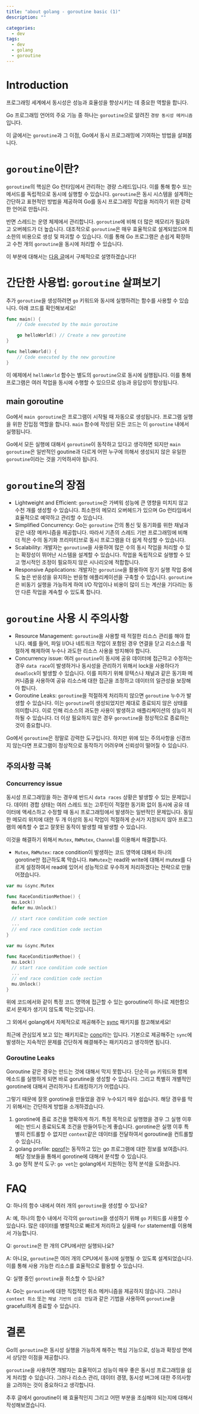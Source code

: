 ```yaml
---
title: "about golang - goroutine basic (1)"
description: ""

categories: 
  - dev
tags:
  - dev
  - golang
  - goroutine
---
```


# Introduction

프로그래밍 세계에서 동시성은 성능과 효율성을 향상시키는 데 중요한 역할을 합니다. 

Go 프로그래밍 언어의 주요 기능 중 하나는 `goroutine`으로 알려진 ``경량 동시성 메커니즘``입니다. 

이 글에서는 `goroutine`과 그 이점, Go에서 동시 프로그래밍에 기여하는 방법을 살펴봅니다.

# `goroutine`이란?

`goroutine`의 핵심은 Go 런타임에서 관리하는 경량 스레드입니다. 이를 통해 함수 또는 메서드를 독립적으로 동시에 실행할 수 있습니다. `goroutine`은 동시 시스템을 설계하는 간단하고 표현적인 방법을 제공하여 Go를 동시 프로그래밍 작업을 처리하기 위한 강력한 언어로 만듭니다.

반면 스레드는 운영 체제에서 관리합니다. `goroutine`에 비해 더 많은 메모리가 필요하고 오버헤드가 더 높습니다. 대조적으로 `goroutine`은 매우 효율적으로 설계되었으며 최소한의 비용으로 생성 및 파괴할 수 있습니다. 이를 통해 Go 프로그램은 손쉽게 확장하고 수천 개의 `goroutine`을 동시에 처리할 수 있습니다.

이 부분에 대해서는 [다음 글]()에서 구체적으로 설명하겠습니다!

# 간단한 사용법: `goroutine` 살펴보기

추가 `goroutine`을 생성하려면 `go` 키워드와 동시에 실행하려는 함수를 사용할 수 있습니다. 아래 코드를 확인해보세요!

```go
func main() {
    // Code executed by the main goroutine

    go helloWorld() // Create a new goroutine
}

func helloWorld() {
    // Code executed by the new goroutine
}
```

이 예제에서 `helloWorld` 함수는 별도의 `goroutine`으로 동시에 실행됩니다. 이를 통해 프로그램은 여러 작업을 동시에 수행할 수 있으므로 성능과 응답성이 향상됩니다.

## main goroutine

Go에서 `main goroutine`은 프로그램이 시작될 때 자동으로 생성됩니다. 프로그램 실행을 위한 진입점 역할을 합니다. `main` 함수에 작성된 모든 코드는 이 `goroutine` 내에서 실행됩니다. 

Go에서 모든 실행에 대해서 `goroutine`이 동작하고 있다고 생각하면 되지만 `main goroutine`은 일반적인 goutine과 다르게 어떤 누구에 의해서 생성되지 않은 유일한 `goroutine`이라는 것을 기억하셔야 됩니다.


# `goroutine`의 장점

- Lightweight and Efficient: `goroutine`은 가벼워 성능에 큰 영향을 미치지 않고 수천 개를 생성할 수 있습니다. 최소한의 메모리 오버헤드가 있으며 Go 런타임에서 효율적으로 예약하고 관리할 수 있습니다.
- Simplified Concurrency: Go는 `goroutine` 간의 통신 및 동기화를 위한 채널과 같은 내장 메커니즘을 제공합니다. 따라서 기존의 스레드 기반 프로그래밍에 비해 더 적은 수의 동기화 프리미티브로 동시 프로그램을 더 쉽게 작성할 수 있습니다.
- Scalability: 개발자는 `goroutine`을 사용하여 많은 수의 동시 작업을 처리할 수 있는 확장성이 뛰어난 시스템을 설계할 수 있습니다. 작업을 독립적으로 실행할 수 있고 명시적인 조정이 필요하지 않은 시나리오에 적합합니다.
- Responsive Applications: 개발자는 `goroutine`을 활용하여 장기 실행 작업 중에도 높은 반응성을 유지하는 반응형 애플리케이션을 구축할 수 있습니다. `goroutine`은 비동기 실행을 가능하게 하여 I/O 작업이나 비용이 많이 드는 계산을 기다리는 동안 다른 작업을 계속할 수 있도록 합니다.

# `goroutine` 사용 시 주의사항

- Resource Management: `goroutine`을 사용할 때 적절한 리소스 관리를 해야 합니다. 예를 들어, 파일 I/O나 네트워크 작업이 포함된 경우 연결을 닫고 리소스를 적절하게 해제하여 누수나 과도한 리소스 사용을 방지해야 합니다.
- Concurrency issue: 여러 `goroutine`이 동시에 공유 데이터에 접근하고 수정하는 경우 `data race`이 발생하거나 동시성을 관리하기 위해서 lock을 사용하다가 `deadlock`이 발생할 수 있습니다. 이를 피하기 위해 뮤텍스나 채널과 같은 동기화 메커니즘을 사용하여 공유 리소스에 대한 접근을 조정하고 데이터의 일관성을 보장해야 합니다.
- Goroutine Leaks: `goroutine`을 적절하게 처리하지 않으면 `goroutine` 누수가 발생할 수 있습니다. 이는 `goroutine`이 생성되었지만 제대로 종료되지 않은 상태를 의미합니다. 이로 인해 리소스의 과도한 사용이 발생하고 애플리케이션의 성능이 저하될 수 있습니다. 더 이상 필요하지 않은 경우 `goroutine`을 정상적으로 종료하는 것이 중요합니다.

Go에서 `goroutine`은 정말로 강력한 도구입니다. 하지만 위에 있는 주의사항을 신경쓰지 않는다면 프로그램이 정상적으로 동작하기 어려우며 신뢰성이 떨어질 수 있습니다.

## 주의사항 극복

### Concurrency issue

동시성 프로그래밍을 하는 경우에 반드시 `data races` 상황은 발생할 수 있는 문제입니다. 데이터 경합 상태는 여러 스레드 또는 고루틴이 적절한 동기화 없이 동시에 공유 데이터에 액세스하고 수정할 때 동시 프로그래밍에서 발생하는 일반적인 문제입니다. 동일한 메모리 위치에 대한 두 개 이상의 동시 작업이 적절하게 순서가 지정되지 않아 프로그램의 예측할 수 없고 잘못된 동작이 발생할 때 발생할 수 있습니다.

이것을 해결하기 위해서 `Mutex`, `RWMutex`, `Channel`를 이용해서 해결합니다.

- `Mutex`, `RWMutex`: race condition이 발생하는 코드 영역에 대해서 하나의 gorotine만 접근하도록 막습니다. `RWMutex`는 read와 write에 대해서 mutex를 다르게 설정하여서 read에 있어서 성능적으로 우수하게 처리하겠다는 전략으로 만들어졌습니다.

```go
var mu &sync.Mutex

func RaceConditionMethoe() {
  mu.Lock()
  defer mu.Unlock()

  // start race condition code section
  ...
  // end race condition code section
}
```

```go
var mu &sync.Mutex

func RaceConditionMethoe() {
  mu.Lock()
  // start race condition code section
  ...
  // end race condition code section
  mu.Unlock()
}
```

위에 코드에서와 같이 특정 코드 영역에 접근할 수 있는 goroutine이 하나로 제한함으로서 문제가 생기지 않도록 막는것입니다.

그 외에서 golang에서 자체적으로 제공해주는 [sync](https://pkg.go.dev/sync) 패키지를 참고해보세요!

최근에 관심있게 보고 있는 패키지로는 [conc](https://github.com/sourcegraph/conc)라는 입니다. 기본으로 제공해주는 `sync`에 발생하는 지속적인 문제를 간단하게 해결해주는 패키지라고 생각하면 됩니다.

### Goroutine Leaks

Goroutine 같은 경우는 만드는 것에 대해서 막지 못합니다. 단순히 `go` 키워드와 함께 메소드를 실행하게 되면 바로 gorutine을 생성할 수 있습니다. 그리고 특별히 개별적인 gorotine에 대해서 관리하거나 트래킹하기가 어렵습니다.

그렇기 때문에 잘못 gorotine을 만들었을 경우 누수되기 매우 쉽습니다. 해당 경우를 막기 위해서는 간단하게 방법을 소개하겠습니다.

1. gorotine에 종료 조건을 명확하게 하기. 특정 목적으로 실행했을 경우 그 실행 이후에는 반드시 종료되도록 조건을 만들어두는게 좋습니다. gorotine은 실행 이후 특별히 컨트롤할 수 없지만 `context`같은 데이터를 전달하여서 goroutine을 컨트롤할 수 있습니다.
2. golang profile: [pprof](https://github.com/google/pprof)는 동작하고 있는 go 프로그램에 대한 정보를 보여줍니다. 해당 정보들을 통해서 gorotine에 대해서 분석할 수 있습니다.
3. go 정적 분석 도구: `go vet`는 golang에서 지원하는 정적 분석을 도와줍니다.

# FAQ

Q: 하나의 함수 내에서 여러 개의 `goroutine`을 생성할 수 있나요?

A: 예, 하나의 함수 내에서 각각의 `goroutine`을 생성하기 위해 `go` 키워드를 사용할 수 있습니다. 많은 데이터를 병렬적으로 빠르게 처리하고 싶을때 `for` statement를 이용해서 가능합니다.

Q: `goroutine`은 한 개의 CPU에서만 실행되나요?

A: 아니요, `goroutine`은 여러 개의 CPU에서 동시에 실행될 수 있도록 설계되었습니다. 이를 통해 사용 가능한 리소스를 효율적으로 활용할 수 있습니다.

Q: 실행 중인 `goroutine`을 취소할 수 있나요?

A: Go는 `goroutine`에 대한 직접적인 취소 메커니즘을 제공하지 않습니다. 그러나 `context 취소` 또는 `채널 기반의 신호 전달`과 같은 기법을 사용하여 `goroutine`을 graceful하게 종료할 수 있습니다.

# 결론

Go의 `goroutine`은 동시성 실행을 가능하게 해주는 핵심 기능으로, 성능과 확장성 면에서 상당한 이점을 제공합니다. 

`goroutine`을 사용하면 개발자는 효율적이고 성능이 매우 좋은 동시성 프로그래밍을 쉽게 처리할 수 있습니다. 그러나 리소스 관리, 데이터 경쟁, 동시성 버그에 대한 주의사항을 고려하는 것이 중요하다고 생각합니다.

추후 글에서 goroutine이 왜 효율적인지 그리고 어떤 부분을 조심해야 되는지에 대해서 작성해보겠습니다. 
